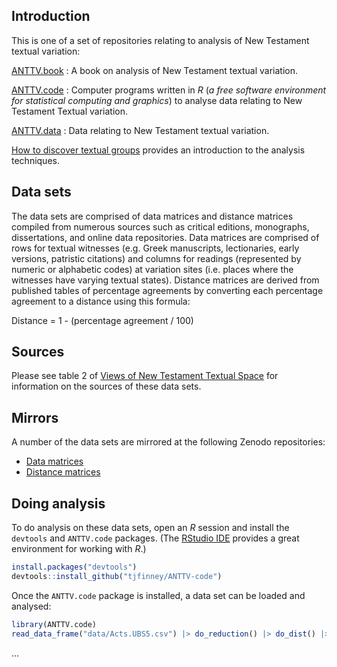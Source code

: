 ## Introduction

This is one of a set of repositories relating to analysis of New Testament textual variation:

[ANTTV.book](https://github.com/tjfinney/ANTTV.book)
: A book on analysis of New Testament textual variation.

[ANTTV.code](https://github.com/tjfinney/ANTTV.code)
: Computer programs written in *R* (*a free software environment for statistical computing and graphics*) to analyse data relating to New Testament Textual variation.

[ANTTV.data](https://github.com/tjfinney/ANTTV.data)
: Data relating to New Testament textual variation.

[How to discover textual groups](https://www.digitalstudies.org/article/id/7324/) provides an introduction to the analysis techniques.

## Data sets

The data sets are comprised of data matrices and distance matrices compiled from numerous sources such as critical editions, monographs, dissertations, and online data repositories. Data matrices are comprised of rows for textual witnesses (e.g. Greek manuscripts, lectionaries, early versions, patristic citations) and columns for readings (represented by numeric or alphabetic codes) at variation sites (i.e. places where the witnesses have varying textual states). Distance matrices are derived from published tables of percentage agreements by converting each percentage agreement to a distance using this formula:

Distance = 1 - (percentage agreement / 100)

## Sources

Please see table 2 of [Views of New Testament Textual Space](https://www.tfinney.net/Views/index.xhtml) for information on the sources of these data sets.

## Mirrors

A number of the data sets are mirrored at the following Zenodo repositories:

* [Data matrices](https://zenodo.org/record/4064629)
* [Distance matrices](https://zenodo.org/record/4064631)

## Doing analysis

To do analysis on these data sets, open an *R* session and install the `devtools` and `ANTTV.code` packages. (The [RStudio IDE](https://posit.co/downloads/) provides a great environment for working with *R*.)

``` r
install.packages("devtools")
devtools::install_github("tjfinney/ANTTV-code")
```

Once the `ANTTV.code` package is installed, a data set can be loaded and analysed:

``` r
library(ANTTV.code)
read_data_frame("data/Acts.UBS5.csv") |> do_reduction() |> do_dist() |> do_NJ()
```

...
